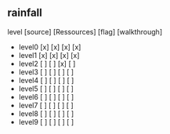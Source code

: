 ## rainfall

level [source] [Ressources] [flag] [walkthrough]

* level0 [x] [x] [x] [x]
* level1 [x] [x] [x] [x]
* level2 [ ] [ ] [x] [ ]
* level3 [ ] [ ] [ ] [ ]
* level4 [ ] [ ] [ ] [ ]
* level5 [ ] [ ] [ ] [ ]
* level6 [ ] [ ] [ ] [ ]
* level7 [ ] [ ] [ ] [ ]
* level8 [ ] [ ] [ ] [ ]
* level9 [ ] [ ] [ ] [ ]